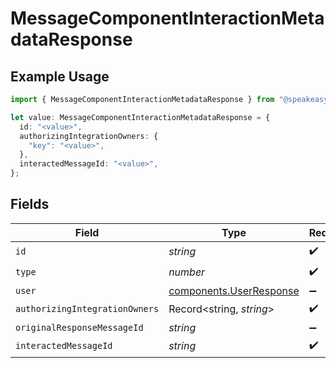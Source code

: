 # MessageComponentInteractionMetadataResponse

## Example Usage

```typescript
import { MessageComponentInteractionMetadataResponse } from "@speakeasy-sdks/discord/models/components";

let value: MessageComponentInteractionMetadataResponse = {
  id: "<value>",
  authorizingIntegrationOwners: {
    "key": "<value>",
  },
  interactedMessageId: "<value>",
};
```

## Fields

| Field                                                              | Type                                                               | Required                                                           | Description                                                        |
| ------------------------------------------------------------------ | ------------------------------------------------------------------ | ------------------------------------------------------------------ | ------------------------------------------------------------------ |
| `id`                                                               | *string*                                                           | :heavy_check_mark:                                                 | N/A                                                                |
| `type`                                                             | *number*                                                           | :heavy_check_mark:                                                 | N/A                                                                |
| `user`                                                             | [components.UserResponse](../../models/components/userresponse.md) | :heavy_minus_sign:                                                 | N/A                                                                |
| `authorizingIntegrationOwners`                                     | Record<string, *string*>                                           | :heavy_check_mark:                                                 | N/A                                                                |
| `originalResponseMessageId`                                        | *string*                                                           | :heavy_minus_sign:                                                 | N/A                                                                |
| `interactedMessageId`                                              | *string*                                                           | :heavy_check_mark:                                                 | N/A                                                                |